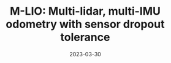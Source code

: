 ---
title: "M-LIO: Multi-lidar, multi-IMU odometry with sensor dropout tolerance"
collection: publications
permalink: /publication/2023-03-30-mlio
excerpt: "We present a robust system for state estimation that fuses measurements from multiple lidars and inertial sensors with GNSS data. To initiate the method, we use the prior GNSS pose information. We then perform incremental motion in real-time, which produces robust motion estimates in a global frame by fusing lidar and IMU signals with GNSS translation components using a factor graph framework. We also propose methods to account for signal loss with a novel synchronization and fusion mechanism. To validate our approach extensive tests were carried out on data collected using Scania test vehicles (5 sequences for a total of ~ 7 Km). From our evaluations, we show an average improvement of 61% in relative translation and 42% rotational error compared to a state-of-the-art estimator fusing a single lidar/inertial sensor pair."
date: 2023-03-30
venue: 'To be presented in Intelligent Vehicle Symposium'
paperurl: https://mrsandipandas.github.io/files/mlio.pdf
videourl: https://www.youtube.com/watch?v=-xSbfaroEPs
citation: 'Das, S., Mahabadi, N., Fallon, M. and Chatterjee, S., 2023. M-LIO: Multi-lidar, multi-IMU odometry with sensor dropout tolerance. <i>IEEE Intelligent Vehicles Symposium (IV)</i>.'
shortcitation: 'Das, S., Mahabadi, N., Fallon, M. and Chatterjee, S., 2023. <i>IEEE Intelligent Vehicles Symposium (IV)</i>.'
---